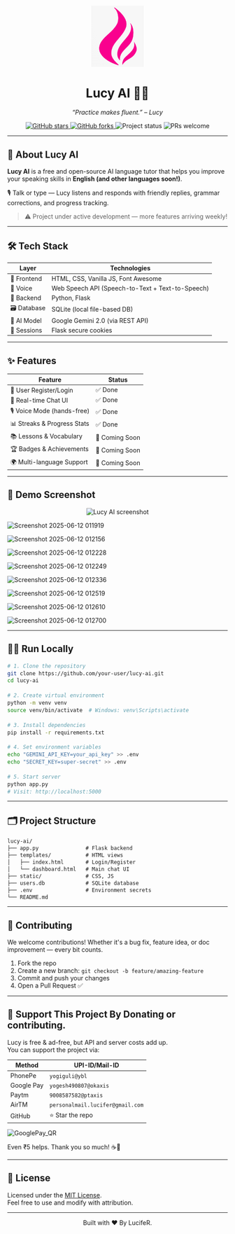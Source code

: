 <!-- ─────────────────────────────────────────────────────────────── -->
<!--  LUCY AI – README.md                                            -->
<!--  “Learn any language by chatting with an AI friend.”           -->
<!--  © 2024 Yogesh | MIT License                                    -->
<!-- ─────────────────────────────────────────────────────────────── -->

<p align="center">
  <img src="https://raw.githubusercontent.com/LucifeRsKingdoM/Lucy-AI/main/static/media/mini-logo.png" width="120" alt="Lucy AI logo">
</p>

<h1 align="center">Lucy AI 🤖💬</h1>

<p align="center"><i>“Practice makes fluent.” – Lucy</i></p>

<p align="center">
  <a href="https://github.com/your-user/lucy-ai/stargazers">
    <img src="https://img.shields.io/github/stars/your-user/lucy-ai?style=social" alt="GitHub stars">
  </a>
  <a href="https://github.com/your-user/lucy-ai/fork">
    <img src="https://img.shields.io/github/forks/your-user/lucy-ai?style=social" alt="GitHub forks">
  </a>
  <img src="https://img.shields.io/badge/status-in%20progress-orange" alt="Project status">
  <img src="https://img.shields.io/badge/PRs-welcome-brightgreen" alt="PRs welcome">
</p>

---

## 🧠 About Lucy AI

**Lucy AI** is a free and open-source AI language tutor that helps you improve your speaking skills in **English (and other languages soon!)**.

🎙️ Talk or type — Lucy listens and responds with friendly replies, grammar corrections, and progress tracking.

> ⚠️ Project under active development — more features arriving weekly!

---

## 🛠️ Tech Stack

| Layer         | Technologies                                         |
|---------------|------------------------------------------------------|
| 🎨 Frontend   | HTML, CSS, Vanilla JS, Font Awesome                  |
| 🎤 Voice      | Web Speech API (Speech-to-Text + Text-to-Speech)     |
| 🔧 Backend    | Python, Flask                                         |
| 🗃️ Database   | SQLite (local file-based DB)                         |
| 🧠 AI Model   | Google Gemini 2.0 (via REST API)                      |
| 🔐 Sessions   | Flask secure cookies                                  |

---

## ✨ Features

| Feature                      | Status     |
|-----------------------------|------------|
| 🔐 User Register/Login       | ✅ Done     |
| 💬 Real-time Chat UI         | ✅ Done     |
| 🎙️ Voice Mode (hands-free)   | ✅ Done     |
| 📊 Streaks & Progress Stats  | ✅ Done     |
| 📚 Lessons & Vocabulary      | 🚧 Coming Soon |
| 🏆 Badges & Achievements     | 🚧 Coming Soon |
| 🌍 Multi-language Support    | 🚧 Coming Soon |

---

## 📸 Demo Screenshot

<p align="center">
  <img src="https://raw.githubusercontent.com/your-user/lucy-ai/main/assets/demo.png" alt="Lucy AI screenshot" width="80%">
</p>

![Screenshot 2025-06-12 011919](https://github.com/user-attachments/assets/26cb6636-1912-4281-bb13-6e5a3fa42fce)

![Screenshot 2025-06-12 012156](https://github.com/user-attachments/assets/7d30a14c-a8f4-4d26-adf6-8b669e6137bb)

![Screenshot 2025-06-12 012228](https://github.com/user-attachments/assets/bb8c4e6f-1955-4ab6-a86e-d475b2fa5d10)

![Screenshot 2025-06-12 012249](https://github.com/user-attachments/assets/52c86520-8cb2-4a1a-acf6-748937b83af7)

![Screenshot 2025-06-12 012336](https://github.com/user-attachments/assets/832374b6-65ff-424c-a498-01a8c357a124)

![Screenshot 2025-06-12 012519](https://github.com/user-attachments/assets/fdd1d3e7-4754-4da4-9443-2a468d72ef78)

![Screenshot 2025-06-12 012610](https://github.com/user-attachments/assets/5869ae4d-1b98-494b-8704-e65a4f2242fd)

![Screenshot 2025-06-12 012700](https://github.com/user-attachments/assets/3e9eaa8e-d6e6-42f2-8720-038dc92b9a2c)

---

## 🧑‍💻 Run Locally

```bash
# 1. Clone the repository
git clone https://github.com/your-user/lucy-ai.git
cd lucy-ai

# 2. Create virtual environment
python -m venv venv
source venv/bin/activate  # Windows: venv\Scripts\activate

# 3. Install dependencies
pip install -r requirements.txt

# 4. Set environment variables
echo "GEMINI_API_KEY=your_api_key" >> .env
echo "SECRET_KEY=super-secret" >> .env

# 5. Start server
python app.py
# Visit: http://localhost:5000
```

---

## 🗂 Project Structure

```
lucy-ai/
├── app.py               # Flask backend
├── templates/           # HTML views
│   ├── index.html       # Login/Register
│   └── dashboard.html   # Main chat UI
├── static/              # CSS, JS
├── users.db             # SQLite database
├── .env                 # Environment secrets
└── README.md
```

---

## 🤝 Contributing

We welcome contributions! Whether it's a bug fix, feature idea, or doc improvement — every bit counts.

1. Fork the repo
2. Create a new branch: `git checkout -b feature/amazing-feature`
3. Commit and push your changes
4. Open a Pull Request ✅

---

## 💜 Support This Project By Donating or contributing.

Lucy is free & ad-free, but API and server costs add up.  
You can support the project via:

| Method      | UPI-ID/Mail-ID                  |
|-------------|---------------------------------|
| PhonePe     | `yogiguli@ybl`                  |
| Google Pay  | `yogesh490807@okaxis`           |
| Paytm       | `9008587582@ptaxis`             |
| AirTM       | `personalmail.lucifer@gmail.com`|
| GitHub      | ⭐ Star the repo                |

![GooglePay_QR](https://github.com/user-attachments/assets/0a280e21-ae69-44e8-87de-0983f00b4b50)

Even ₹5 helps. Thank you so much! ☕💜

---

## 📄 License

Licensed under the [MIT License](LICENSE).  
Feel free to use and modify with attribution.

---

<p align="center">
  Built with ❤️ By LucifeR.
</p>
